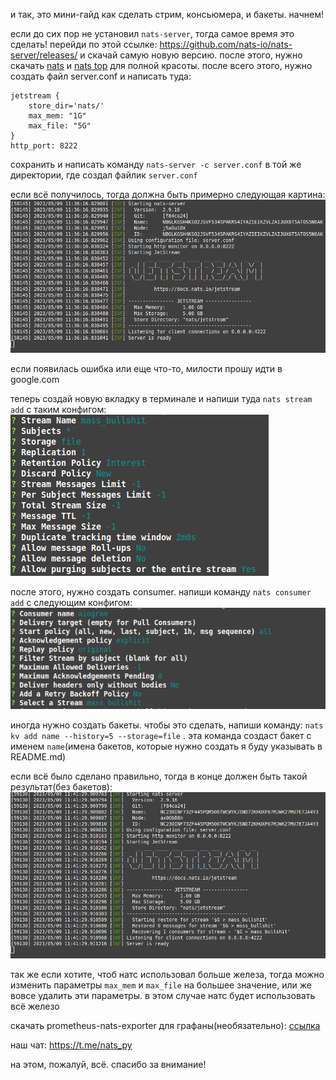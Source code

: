 и так, это мини-гайд как сделать стрим, консьюмера, и бакеты. начнем!

если до сих пор не установил `nats-server`, тогда самое время это сделать!
перейди по этой ссылке: https://github.com/nats-io/nats-server/releases/ и скачай самую новую версию. после этого, нужно скачать [nats](https://github.com/nats-io/natscli/releases) и [nats top](https://github.com/nats-io/nats-top/releases) для полной красоты. после всего этого, нужно создать файл server.conf и написать туда:
```
jetstream {
    store_dir='nats/'
    max_mem: "1G"
    max_file: "5G"
}
http_port: 8222
```
сохранить и написать команду `nats-server -c server.conf` в той же директории, где создал файлик `server.conf`

если всё получилось, тогда должна быть примерно следующая картина:
![image.png](image.png)

если появилась ошибка или еще что-то, милости прошу идти в google.com

теперь создай новую вкладку в терминале и напиши туда `nats stream add` с таким конфигом:
![img_1.png](img_1.png)

после этого, нужно создать consumer. напиши команду `nats consumer add` с следующим конфигом:
![img_2.png](img_2.png)

иногда нужно создать бакеты. чтобы это сделать, напиши команду: `nats kv add name --history=5 --storage=file` . эта команда создаст бакет с именем `name`(имена бакетов, которые нужно создать я буду указывать в README.md)

если всё было сделано правильно, тогда в конце должен быть такой результат(без бакетов):
![after.png](after.png)


так же если хотите, чтоб натс использовал больше железа, тогда можно изменить параметры `max_mem` и `max_file` на большее значение, или же вовсе удалить эти параметры. в этом случае натс будет использовать всё железо


скачать prometheus-nats-exporter для графаны(необязательно): [ссылка](https://github.com/nats-io/prometheus-nats-exporter/releases)

наш чат: https://t.me/nats_py

на этом, пожалуй, всё. спасибо за внимание!
